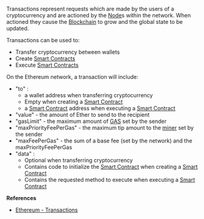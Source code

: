 Transactions represent requests which are made by the users of a cryptocurrency
and are actioned by the [Node](#WhatIsANode)s within the network. When actioned they cause the
[Blockchain](#WhatIsABlockchain) to grow and the global state to be updated.

Transactions can be used to:
-   Transfer cryptocurrency between wallets
-   Create [Smart Contracts](#WhatIsASmartContract)
-   Execute [Smart Contracts](#WhatIsASmartContract)

On the Ethereum network, a transaction will include:
-   "to" :
    -   a wallet address when transferring cryptocurrency
    -   Empty when creating a [Smart Contract](#WhatIsASmartContract)
    -   a [Smart Contract](#WhatIsASmartContract) address when executing a [Smart Contract](#WhatIsASmartContract)
-   "value" - the amount of Ether to send to the recipient
-   "gasLimit" - the maximum amount of [GAS](#WhatIsGAS) set by the sender
-   "maxPriorityFeePerGas" - the maximum tip amount to the [miner](#WhatIsMining) set by the sender
-   "maxFeePerGas" - the sum of a base fee (set by the network) and the maxPriorityFeePerGas
-   "data" :
    -   Optional when transferring cryptocurrency
    -   Contains code to initialize the [Smart Contract](#WhatIsASmartContract) when creating a [Smart Contract](#WhatIsASmartContract)
    -   Contains the requested method to execute when executing a [Smart Contract](#WhatIsASmartContract)

**References**
-   [Ethereum - Transactions](https://ethereum.org/en/developers/docs/transactions/)
